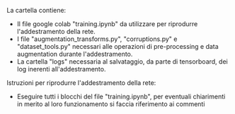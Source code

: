 La cartella contiene:
* Il file google colab "training.ipynb" da utilizzare per riprodurre l'addestramento della rete.
* I file "augmentation_transforms.py", "corruptions.py" e "dataset_tools.py" necessari alle operazioni di pre-processing e data augmentation durante l'addestramento.
* La cartella "logs" necessaria al salvataggio, da parte di tensorboard, dei log inerenti all'addestramento.

Istruzioni per riprodurre l'addestramento della rete:
* Eseguire tutti i blocchi del file "training.ipynb", per eventuali chiarimenti in merito al loro funzionamento si faccia riferimento ai commenti